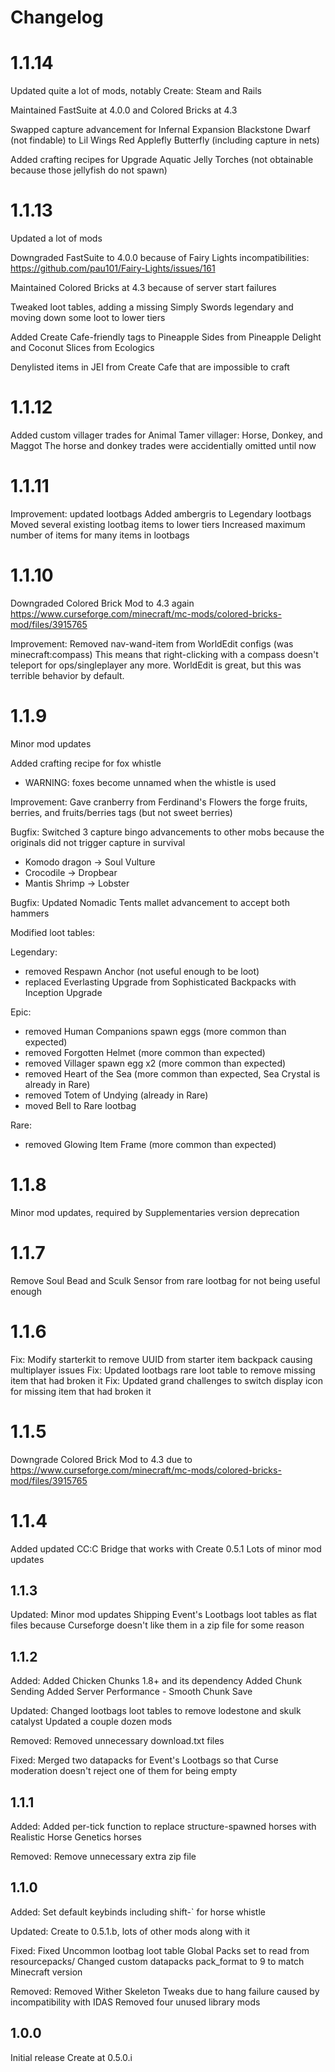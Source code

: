 # Changelog

# 1.1.14

Updated quite a lot of mods, notably Create: Steam and Rails

Maintained FastSuite at 4.0.0 and Colored Bricks at 4.3

Swapped capture advancement for Infernal Expansion Blackstone Dwarf (not findable) to Lil Wings Red Applefly Butterfly (including capture in nets)

Added crafting recipes for Upgrade Aquatic Jelly Torches (not obtainable because those jellyfish do not spawn)


# 1.1.13

Updated a lot of mods

Downgraded FastSuite to 4.0.0 because of Fairy Lights incompatibilities: 
https://github.com/pau101/Fairy-Lights/issues/161

Maintained Colored Bricks at 4.3 because of server start failures

Tweaked loot tables, adding a missing Simply Swords legendary and moving down some loot to lower tiers

Added Create Cafe-friendly tags to Pineapple Sides from Pineapple Delight and Coconut Slices from Ecologics

Denylisted items in JEI from Create Cafe that are impossible to craft


# 1.1.12

Added custom villager trades for Animal Tamer villager: Horse, Donkey, and Maggot
The horse and donkey trades were accidentially omitted until now


# 1.1.11

Improvement: updated lootbags
Added ambergris to Legendary lootbags
Moved several existing lootbag items to lower tiers
Increased maximum number of items for many items in lootbags


# 1.1.10

Downgraded Colored Brick Mod to 4.3 again https://www.curseforge.com/minecraft/mc-mods/colored-bricks-mod/files/3915765

Improvement: Removed nav-wand-item from WorldEdit configs (was minecraft\:compass)
This means that right-clicking with a compass doesn't teleport for ops/singleplayer any more.
WorldEdit is great, but this was terrible behavior by default.


# 1.1.9

Minor mod updates

Added crafting recipe for fox whistle
- WARNING: foxes become unnamed when the whistle is used

Improvement: Gave cranberry from Ferdinand's Flowers the forge fruits, berries, and fruits/berries tags
(but not sweet berries)

Bugfix: Switched 3 capture bingo advancements to other mobs because the originals did not trigger capture in survival
- Komodo dragon -> Soul Vulture
- Crocodile -> Dropbear
- Mantis Shrimp -> Lobster

Bugfix: Updated Nomadic Tents mallet advancement to accept both hammers

Modified loot tables:

Legendary:
- removed Respawn Anchor (not useful enough to be loot)
- replaced Everlasting Upgrade from Sophisticated Backpacks with Inception Upgrade

Epic:
- removed Human Companions spawn eggs (more common than expected)
- removed Forgotten Helmet (more common than expected)
- removed Villager spawn egg x2 (more common than expected)
- removed Heart of the Sea (more common than expected, Sea Crystal is already in Rare)
- removed Totem of Undying (already in Rare)
- moved Bell to Rare lootbag

Rare:
- removed Glowing Item Frame (more common than expected)


# 1.1.8

Minor mod updates, required by Supplementaries version deprecation

# 1.1.7

Remove Soul Bead and Sculk Sensor from rare lootbag for not being useful enough

# 1.1.6

Fix: Modify starterkit to remove UUID from starter item backpack causing multiplayer issues
Fix: Updated lootbags rare loot table to remove missing item that had broken it
Fix: Updated grand challenges to switch display icon for missing item that had broken it

# 1.1.5

Downgrade Colored Brick Mod to 4.3 due to https://www.curseforge.com/minecraft/mc-mods/colored-bricks-mod/files/3915765

# 1.1.4

Added updated CC:C Bridge that works with Create 0.5.1
Lots of minor mod updates

## 1.1.3
Updated:
Minor mod updates
Shipping Event's Lootbags loot tables as flat files because Curseforge doesn't like them in a zip file for some reason


## 1.1.2
Added:
Added Chicken Chunks 1.8+ and its dependency
Added Chunk Sending
Added Server Performance - Smooth Chunk Save

Updated:
Changed lootbags loot tables to remove lodestone and skulk catalyst
Updated a couple dozen mods

Removed:
Removed unnecessary download.txt files

Fixed:
Merged two datapacks for Event's Lootbags so that Curse moderation doesn't reject one of them for being empty


## 1.1.1
Added:
Added per-tick function to replace structure-spawned horses with Realistic Horse Genetics horses

Removed:
Remove unnecessary extra zip file


## 1.1.0
Added:
Set default keybinds including shift-` for horse whistle

Updated:
Create to 0.5.1.b, lots of other mods along with it

Fixed:
Fixed Uncommon lootbag loot table
Global Packs set to read from resourcepacks/
Changed custom datapacks pack_format to 9 to match Minecraft version

Removed:
Removed Wither Skeleton Tweaks due to hang failure caused by incompatibility with IDAS
Removed four unused library mods

## 1.0.0
Initial release
Create at 0.5.0.i
